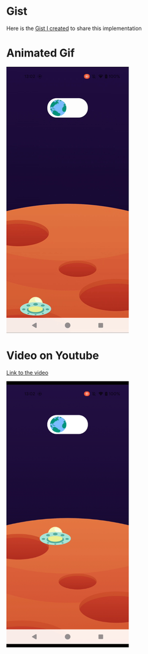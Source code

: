 # Gist

Here is the [Gist I created](https://gist.github.com/graffiti75/725b5ba972d1b1fc42dde9f083992bdb) to share this implementation

# Animated Gif

<img src="media/video.gif" alt="Sample Video" width="320" height="694">

# Video on Youtube

[Link to the video](https://www.youtube.com/watch?v=pDdsfpP0u2o)

<img src="media/image.png" alt="Sample Video" width="320" height="694">
